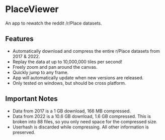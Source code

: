 # PlaceViewer
An app to rewatch the reddit /r/Place datasets.

## Features
- Automatically download and compress the entire r/Place datasets from 2017 & 2022.
- Replay the data at up to 10,000,000 tiles per second!
- Freely zoom and pan around the canvas.
- Quickly jump to any frame.
- App will automatically update when new versions are released.
- Only tested on windows, but should be cross platform.

## Important Notes
- Data from 2017 is a 1 GB download, 166 MB compressed.
- Data from 2022 is a 10.6 GB download, 1.6 GB compressed. This is broken into 88 files, so you only need space for the compressed size.
- Userhash is discarded while compressing. All other information is preserved.
